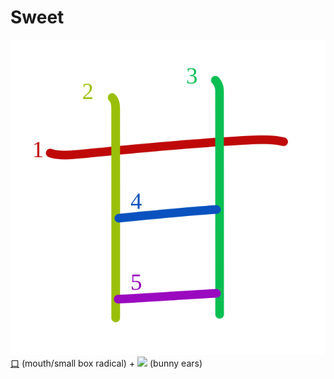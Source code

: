 # Sweet
![7518](../kanji-colorize/7518.svg)
[口](口.md) (mouth/small box radical) + ![](http://www.kanjidamage.com/assets/radsmall/bunnyears-ba327becb60870c29633b49fc46ca2c99fe1e5224b5d7bc66f5664b2a2055c92.jpg) (bunny ears)